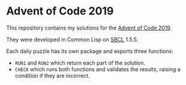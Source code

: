 
# Advent of Code 2019

This repository contains my solutions for the [Advent of Code
2019](https://adventofcode.com/2019).

They were developed in Common Lisp on [SBCL](http://sbcl.org) 1.5.5.

Each daily puzzle has its own package and exports three functions:
- `RUN1` and `RUN2` which return each part of the solution.
- `CHECK` which runs both functions and validates the results, raising a
  condition if they are incorrect.
